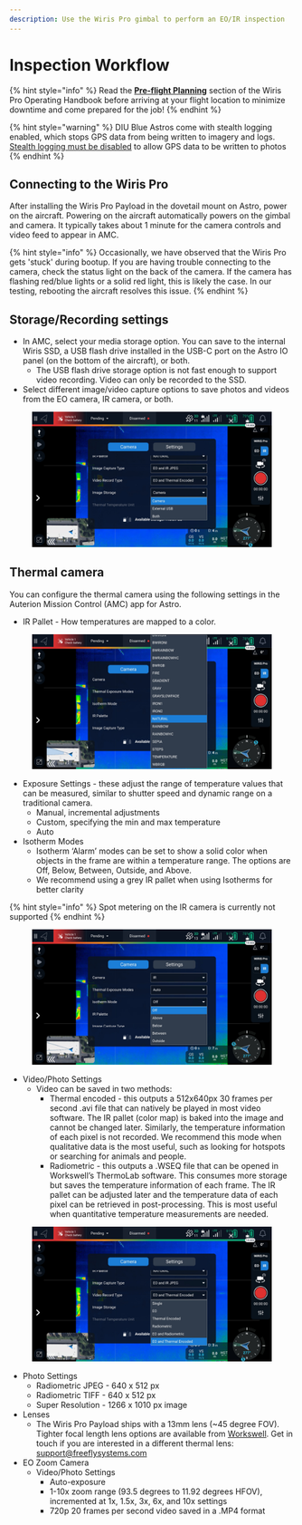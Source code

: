 ```yaml
---
description: Use the Wiris Pro gimbal to perform an EO/IR inspection
---
```


# Inspection Workflow



{% hint style="info" %}
Read the [**Pre-flight Planning**](pre-flight-planning.md) section of the Wiris Pro Operating Handbook before arriving at your flight location to minimize downtime and come prepared for the job!
{% endhint %}

{% hint style="warning" %}
DIU Blue Astros come with stealth logging enabled, which stops GPS data from being written to imagery and logs. [Stealth logging must be disabled](https://freefly.gitbook.io/astro-public/other-user-manuals/ecosystem/diu-blue-suas#logging) to allow GPS data to be written to photos
{% endhint %}

## Connecting to the Wiris Pro

After installing the Wiris Pro Payload in the dovetail mount on Astro, power on the aircraft. Powering on the aircraft automatically powers on the gimbal and camera. It typically takes about 1 minute for the camera controls and video feed to appear in AMC.

{% hint style="info" %}
Occasionally, we have observed that the Wiris Pro gets 'stuck' during bootup. If you are having trouble connecting to the camera, check the status light on the back of the camera. If the camera has flashing red/blue lights or a solid red light, this is likely the case. In our testing, rebooting the aircraft resolves this issue.&#x20;
{% endhint %}



## Storage/Recording settings&#x20;

* In AMC, select your media storage option. You can save to the internal Wiris SSD, a USB flash drive installed in the USB-C port on the Astro IO panel (on the bottom of the aircraft), or both.&#x20;
  * The USB flash drive storage option is not fast enough to support video recording. Video can only be recorded to the SSD.&#x20;
* Select different image/video capture options to save photos and videos from the EO camera, IR camera, or both.&#x20;

<figure><img src="../../../../.gitbook/assets/az_recorder_20230502_162541.jpg" alt=""><figcaption></figcaption></figure>

## Thermal camera&#x20;

You can configure the thermal camera using the following settings in the Auterion Mission Control (AMC) app for Astro.&#x20;

* IR Pallet - How temperatures are mapped to a color.

<figure><img src="../../../../.gitbook/assets/az_recorder_20230502_162706.jpg" alt=""><figcaption></figcaption></figure>

* Exposure Settings - these adjust the range of temperature values that can be measured, similar to shutter speed and dynamic range on a traditional camera.
  * Manual, incremental adjustments&#x20;
  * Custom, specifying the min and max temperature
  * Auto
* Isotherm Modes&#x20;
  * Isotherm ‘Alarm’ modes can be set to show a solid color when objects in the frame are within a temperature range. The options are Off, Below, Between, Outside, and Above.
  * We recommend using a grey IR pallet when using Isotherms for better clarity&#x20;

{% hint style="info" %}
Spot metering on the IR camera is currently not supported
{% endhint %}

<figure><img src="../../../../.gitbook/assets/az_recorder_20230502_162749.jpg" alt=""><figcaption></figcaption></figure>

* Video/Photo Settings&#x20;
  * Video can be saved in two methods:
    * Thermal encoded - this outputs a 512x640px 30 frames per second .avi file that can natively be played in most video software. The IR pallet (color map) is baked into the image and cannot be changed later. Similarly, the temperature information of each pixel is not recorded. We recommend this mode when qualitative data is the most useful, such as looking for hotspots or searching for animals and people.
    * Radiometric - this outputs a .WSEQ file that can be opened in Workswell’s ThermoLab software. This consumes more storage but saves the temperature information of each frame. The IR pallet can be adjusted later and the temperature data of each pixel can be retrieved in post-processing. This is most useful when quantitative temperature measurements are needed. &#x20;

<figure><img src="../../../../.gitbook/assets/az_recorder_20230502_162655.jpg" alt=""><figcaption></figcaption></figure>

* Photo Settings
  * Radiometric JPEG - 640 x 512 px&#x20;
  * Radiometric TIFF -  640 x 512 px&#x20;
  * Super Resolution - 1266 x 1010 px image
* Lenses
  * The Wiris Pro Payload ships with a 13mm lens (\~45 degree FOV). Tighter focal length lens options are available from [Workswell](https://workswell-thermal-camera.com/workswell-wiris-pro-thermal-inspection-camera-with-ultrazoom/). Get in touch if you are interested in a different thermal lens: support@freeflysystems.com&#x20;
* EO Zoom Camera&#x20;
  * Video/Photo Settings&#x20;
    * Auto-exposure
    * 1-10x zoom range (93.5 degrees to 11.92 degrees HFOV), incremented at 1x, 1.5x, 3x, 6x, and 10x settings
    * 720p 20 frames per second video saved in a .MP4 format
